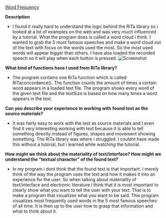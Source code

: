 [Word Frequency](https://djhest.github.io/Mini_ex/Mini_ex5/index.html)


 
 **Description**
 - I found it really hard to understand the logic behind the RiTa library so i looked at a lot of examples on the web and was very much influenced by a tutorial. What the program does is called a word cloud i think. I wanted to grab the 5 most famous speeches and make a word cloud out of the text with focus on the words used the most. So the most used words will appear bigger than others. I have also loaded the recorded speech so it will play when each button is pressed. 
![Screenshot](https://github.com/djhest/Mini_ex/blob/gh-pages/Mini_ex5/Skærmbillede%202017-03-12%20kl.%2022.01.25.png)
 
**What kind of functions have I used from RiTa library?**
 -  The program contains one RiTa function which is called RiTaconcordance(). The function counts the amount of times a certain word appears in a loaded text file. The program shows every word of the given text file and the textSize is based on how many times a word appears in the text. 
 
**Can you describe your experience in working with found text as the source materials?**
- It was fairly easy to work with the text as source materials and I even find it very interesting working with text because it is able to tell something directly instead of figures, shapes and movement showing something. The RiTa library was where i struggled. I couldnt have made this without a tutorial, but i learned while watching the tutorial.
 
**How might we think about the materiality of text/interface? How might we understand the “textual character” of the found text?**
- In my program i dont think that the found text is that important. I merely think of the way the program uses the text and how it makes it into an experience for the user. So when talking about materiality of text/interface and electronic literature i think that it is most important to clearly show what you want to tell the user with your text. That is to make a program that visualizes what you want to be said. This program visualizes most frequently used words in the 5 most famous speeches of all time. It is then up to the user how to grasp that information and what to think about it.
